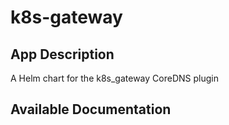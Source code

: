 # k8s-gateway

## App Description

A Helm chart for the k8s_gateway CoreDNS plugin

## Available Documentation

